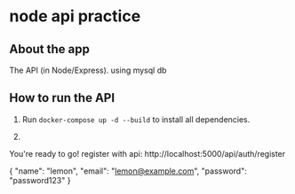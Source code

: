 # node api practice
## About the app
The API (in Node/Express). using mysql db

## How to run the API
1. Run `docker-compose up -d --build` to install all dependencies.

2.
You're ready to go! register with api: http://localhost:5000/api/auth/register

{
  "name": "lemon",
  "email": "lemon@example.com",
  "password": "password123"
}
